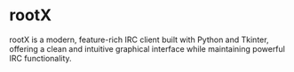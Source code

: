 # rootX
rootX is a modern, feature-rich IRC client built with Python and Tkinter, offering a clean and intuitive graphical interface while maintaining powerful IRC functionality.
